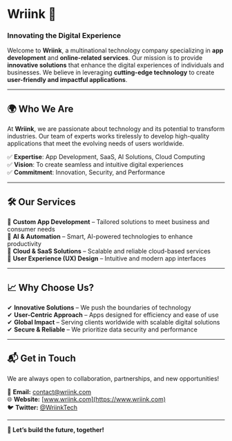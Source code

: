 # Wriink 🚀  
### **Innovating the Digital Experience**  

Welcome to **Wriink**, a multinational technology company specializing in **app development** and **online-related services**. Our mission is to provide **innovative solutions** that enhance the digital experiences of individuals and businesses. We believe in leveraging **cutting-edge technology** to create **user-friendly and impactful applications**.

---

## 🌍 **Who We Are**  
At **Wriink**, we are passionate about technology and its potential to transform industries. Our team of experts works tirelessly to develop high-quality applications that meet the evolving needs of users worldwide.  

✅ **Expertise**: App Development, SaaS, AI Solutions, Cloud Computing  
✅ **Vision**: To create seamless and intuitive digital experiences  
✅ **Commitment**: Innovation, Security, and Performance  

---

## 🛠 **Our Services**  
🔹 **Custom App Development** – Tailored solutions to meet business and consumer needs  
🔹 **AI & Automation** – Smart, AI-powered technologies to enhance productivity  
🔹 **Cloud & SaaS Solutions** – Scalable and reliable cloud-based services  
🔹 **User Experience (UX) Design** – Intuitive and modern app interfaces  

---

## 📈 **Why Choose Us?**  
✔ **Innovative Solutions** – We push the boundaries of technology  
✔ **User-Centric Approach** – Apps designed for efficiency and ease of use  
✔ **Global Impact** – Serving clients worldwide with scalable digital solutions  
✔ **Secure & Reliable** – We prioritize data security and performance  

---

## 📬 **Get in Touch**  
We are always open to collaboration, partnerships, and new opportunities!  

📧 **Email:** [contact@wriink.com](mailto:support@wriink.com)  
🌐 **Website:** [www.wriink.com](https://www.wriink.com)  
🐦 **Twitter:** [@WriinkTech](https://twitter.com/wriink)  

---

**🚀 Let’s build the future, together!**



<!---
Wriink/Wriink is a ✨ special ✨ repository because its `README.md` (this file) appears on your GitHub profile.
You can click the Preview link to take a look at your changes.
--->
